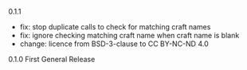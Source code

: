 0.1.1
- fix: stop duplicate calls to check for matching craft names
- fix: ignore checking matching craft name when craft name is blank
- change: licence from BSD-3-clause to CC BY-NC-ND 4.0

0.1.0
First General Release
